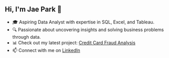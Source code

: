 ## Hi, I'm Jae Park 👋

- 🎓 Aspiring Data Analyst with expertise in SQL, Excel, and Tableau.  
- 🔍 Passionate about uncovering insights and solving business problems through data.  
- 📊 Check out my latest project: [Credit Card Fraud Analysis](https://github.com/parkjaeb/credit_card_fraud_analysis)  
- 📫 Connect with me on [LinkedIn](www.linkedin.com/in/jae-beom-park/)  
<!--
**parkjaeb/parkjaeb** is a ✨ _special_ ✨ repository because its `README.md` (this file) appears on your GitHub profile.

Here are some ideas to get you started:

- 🔭 I’m currently working on ...
- 🌱 I’m currently learning ...
- 👯 I’m looking to collaborate on ...
- 🤔 I’m looking for help with ...
- 💬 Ask me about ...
- 📫 How to reach me: ...
- 😄 Pronouns: ...
- ⚡ Fun fact: ...
-->
